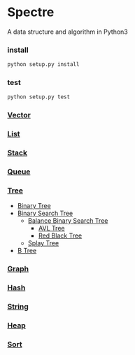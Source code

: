 # Spectre

A data structure and algorithm in Python3


### install

```python
python setup.py install
```


### test

```python
python setup.py test
```



### [Vector]()

### [List]()

### [Stack]()

### [Queue]() 

### [Tree](tree/1.tree.md)

* [Binary Tree](tree/2.binary-tree.md)
* [Binary Search Tree](tree/3.binary-search-tree.md)
    * [Balance Binary Search Tree](tree/4.balance-binary-search-tree.md)
        * [AVL Tree](tree/4.1.avl-tree.md) 
        * [Red Black Tree](tree/7.red-black-tree.md)
    * [Splay Tree](tree/5.splay-tree.md)
* [B Tree](tree/6.b-tree.md)
    
    
### [Graph]()

### [Hash]()

### [String]()

### [Heap]()

### [Sort]()
